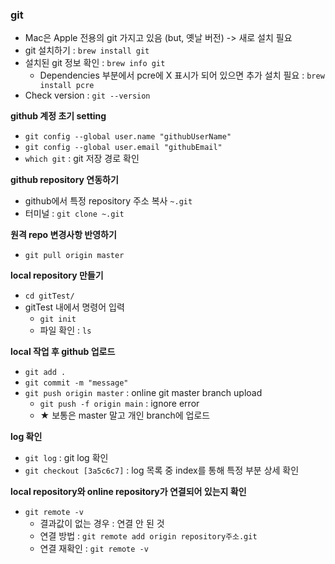 ### git
- Mac은 Apple 전용의 git 가지고 있음 (but, 옛날 버전) -> 새로 설치 필요
- git 설치하기 : `brew install git`
- 설치된 git 정보 확인 : `brew info git`
  - Dependencies 부분에서 pcre에 X 표시가 되어 있으면 추가 설치 필요 : `brew install pcre`
- Check version : `git --version`

<b>github 계정 초기 setting</b>
- `git config --global user.name "githubUserName"`
- `git config --global user.email "githubEmail"`
- `which git` : git 저장 경로 확인

<b>github repository 연동하기</b>
- github에서 특정 repository 주소 복사 `~.git`
- 터미널 : `git clone ~.git`

<b>원격 repo 변경사항 반영하기</b>
- `git pull origin master`

<b>local repository 만들기</b>
- `cd gitTest/`
- gitTest 내에서 명령어 입력
  - `git init`
  - 파일 확인 : `ls`

<b>local 작업 후 github 업로드</b>
- `git add .`
- `git commit -m "message"`
- `git push origin master` : online git master branch upload
  - `git push -f origin main` : ignore error
  - ★ 보통은 master 말고 개인 branch에 업로드

<b>log 확인</b>
- `git log` : git log 확인
- `git checkout [3a5c6c7]` : log 목록 중 index를 통해 특정 부분 상세 확인

<b>local repository와 online repository가 연결되어 있는지 확인</b>
- `git remote -v`
  - 결과값이 없는 경우 : 연결 안 된 것
  - 연결 방법 : `git remote add origin repository주소.git`
  - 연결 재확인 : `git remote -v`
 
